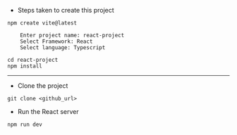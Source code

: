 - Steps taken to create this project

```
npm create vite@latest

    Enter project name: react-project
    Select Framework: React
    Select language: Typescript

cd react-project
npm install
```
***

- Clone the project
```
git clone <github_url>
```
- Run the React server
```
npm run dev
```


